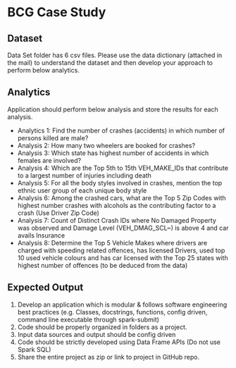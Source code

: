 # BCG Case Study

## Dataset

Data Set folder has 6 csv files. Please use the data dictionary (attached in the mail) to understand the dataset and then develop your approach to perform below analytics.

## Analytics

Application should perform below analysis and store the results for each analysis.

- Analytics 1: Find the number of crashes (accidents) in which number of persons killed are male?
- Analysis 2: How many two wheelers are booked for crashes?
- Analysis 3: Which state has highest number of accidents in which females are involved?
- Analysis 4: Which are the Top 5th to 15th VEH_MAKE_IDs that contribute to a largest number of injuries including death
- Analysis 5: For all the body styles involved in crashes, mention the top ethnic user group of each unique body style
- Analysis 6: Among the crashed cars, what are the Top 5 Zip Codes with highest number crashes with alcohols as the contributing factor to a crash (Use Driver Zip Code)
- Analysis 7: Count of Distinct Crash IDs where No Damaged Property was observed and Damage Level (VEH_DMAG_SCL~) is above 4 and car avails Insurance
- Analysis 8: Determine the Top 5 Vehicle Makes where drivers are charged with speeding related offences, has licensed Drivers, used top 10 used vehicle colours and has car licensed with the Top 25 states with highest number of offences (to be deduced from the data)

## Expected Output

1. Develop an application which is modular & follows software engineering best practices (e.g. Classes, docstrings, functions, config driven, command line executable through spark-submit)
2. Code should be properly organized in folders as a project.
3. Input data sources and output should be config driven
4. Code should be strictly developed using Data Frame APIs (Do not use Spark SQL)
5. Share the entire project as zip or link to project in GitHub repo.
